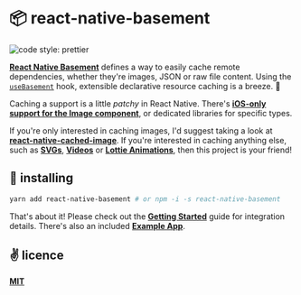 # 📦 react-native-basement

<img alt="code style: prettier" src="https://img.shields.io/badge/code_style-prettier-ff69b4.svg?style=flat-square">

[**React Native Basement**](https://github.com/cawfree/react-native-basement) defines a way to easily cache remote dependencies, whether they're images, JSON or raw file content. Using the [`useBasement`](https://github.com/cawfree/react-native-basement/blob/161ac2ee4beee0ac66edb9fc0c54836e16ccbb2a/src/index.js#L54) hook, extensible declarative resource caching is a breeze. 🌊

Caching a support is a little _patchy_ in React Native. There's [**iOS-only support for the Image component**](https://reactnative.dev/docs/images#cache-control-ios-only), or dedicated libraries for specific types.

If you're only interested in caching images, I'd suggest taking a look at [**react-native-cached-image**](https://github.com/kfiroo/react-native-cached-image). If you're interested in caching anything else, such as [**SVGs**](https://github.com/react-native-community/react-native-svg),  [**Videos**](https://github.com/react-native-community/react-native-video) or [**Lottie Animations**](https://github.com/react-native-community/lottie-react-native), then this project is your friend!

## 🚀 installing

```bash
yarn add react-native-basement # or npm -i -s react-native-basement
```

That's about it! Please check out the [**Getting Started**](./docs/GETTING-STARTED.md) guide for integration details. There's also an included [**Example App**](./example/App.js).

## ✌️ licence
[**MIT**](./LICENSE.md)
